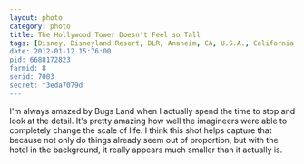 ```yaml
---
layout: photo
category: photo
title: The Hollywood Tower Doesn't Feel so Tall
tags: [Disney, Disneyland Resort, DLR, Anaheim, CA, U.S.A., California Adventure, DCA, Bug's Land, Bugs Life, Tower of Terror, Canon 7D, HDR, night, Hollywood Tower Hotel, hose, leaves, water, Canon, Michael Ball, cycomachead, 7D]
date: 2012-01-12 15:76:00
pid: 6688172823
farmid: 8
serid: 7003
secret: f3eda7079d
---
```



I'm always amazed by Bugs Land when I actually spend the time to stop and look at the detail. It's pretty amazing how well the imagineers were able to completely change the scale of life. I think this shot helps capture that because not only do things already seem out of proportion, but with the hotel in the background, it really appears much smaller than it actually is.
